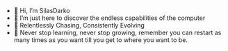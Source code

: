 - 👋 Hi, I’m SilasDarko
- 👀 I’m just here to discover the endless capabilities of the computer
- 🌱 Relentlessly Chasing, Consistently Evolving
- 💞️ Never stop learning, never stop growing, remember you can restart as many times as you want till you get to where you want to be.



<!---
Namelessweirdo/Namelessweirdo is a ✨ special ✨ repository because its `README.md` (this file) appears on your GitHub profile.
You can click the Preview link to take a look at your changes.
--->
